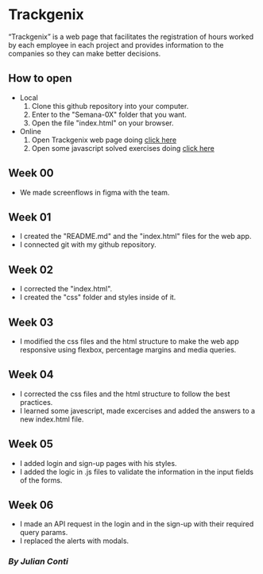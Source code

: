 # Trackgenix
“Trackgenix” is a web page that facilitates the registration of hours worked by each employee in each project and
provides information to the companies so they can make better decisions.

## How to open

- Local
  1. Clone this github repository into your computer.
  2. Enter to the "Semana-0X" folder that you want.
  3. Open the file "index.html" on your browser.
- Online
  1. Open Trackgenix web page doing [click here](https://juliancit0.github.io/BaSP-A2022-Etapa-1/Semana-06/views/index.html)
  2. Open some javascript solved exercises doing
[click here](https://juliancit0.github.io/BaSP-A2022-Etapa-1/Semana-04/index.html)

## Week 00
- We made screenflows in figma with the team.
## Week 01
- I created the "README.md" and the "index.html" files for the web app.
- I connected git with my github repository.
## Week 02
- I corrected the "index.html".
- I created the "css" folder and styles inside of it.
## Week 03
- I modified the css files and the html structure to make the web app responsive using flexbox, percentage margins
and media queries.
## Week 04
- I corrected the css files and the html structure to follow the best practices.
- I learned some javescript, made excercises and added the answers to a new index.html file.
## Week 05
- I added login and sign-up pages with his styles.
- I added the logic in .js files to validate the information in the input fields of the forms.
## Week 06
- I made an API request in the login and in the sign-up with their required query params.
- I replaced the alerts with modals.

### _By Julian Conti_
